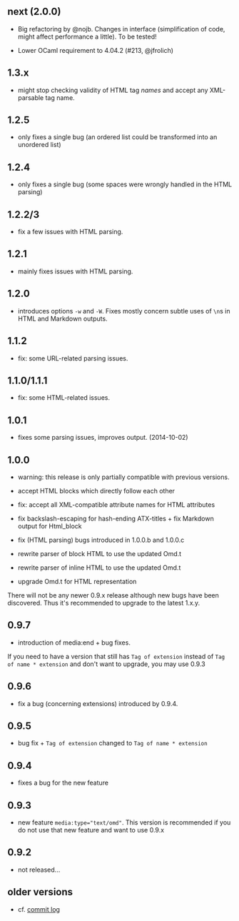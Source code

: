next (2.0.0)
------------

- Big refactoring by @nojb. Changes in interface (simplification of code, might
  affect performance a little). To be tested!

- Lower OCaml requirement to 4.04.2  (#213, @jfrolich)

1.3.x
-----

- might stop checking validity of HTML tag *names* and accept any XML-parsable
  tag name.

1.2.5
-----

- only fixes a single bug (an ordered list could be transformed into an
  unordered list)

1.2.4
-----

- only fixes a single bug (some spaces were wrongly handled in the HTML parsing)

1.2.2/3
-------

- fix a few issues with HTML parsing.

1.2.1
-----

- mainly fixes issues with HTML parsing.

1.2.0
-----

- introduces options `-w` and `-W`. Fixes mostly concern subtle uses of `\n`s in
  HTML and Markdown outputs.

1.1.2
-----

- fix: some URL-related parsing issues.

1.1.0/1.1.1
-----------

- fix: some HTML-related issues.

1.0.1
-----

- fixes some parsing issues, improves output. (2014-10-02)

1.0.0
-----

- warning: this release is only partially compatible with previous versions.

- accept HTML blocks which directly follow each other

- fix: accept all XML-compatible attribute names for HTML
  attributes

- fix backslash-escaping for hash-ending ATX-titles + fix Markdown output for
  Html_block

- fix (HTML parsing) bugs introduced in 1.0.0.b and 1.0.0.c

- rewrite parser of block HTML to use the updated Omd.t

- rewrite parser of inline HTML to use the updated Omd.t

- upgrade Omd.t for HTML representation

There will not be any newer 0.9.x release although new bugs have been
discovered. Thus it's recommended to upgrade to the latest 1.x.y.

0.9.7
-----

- introduction of media:end + bug fixes.

If you need to have a version that still has `Tag of extension` instead of `Tag
of name * extension` and don't want to upgrade, you may use 0.9.3

0.9.6
-----

- fix a bug (concerning extensions) introduced by 0.9.4.

0.9.5
-----

- bug fix + `Tag of extension` changed to `Tag of name * extension`

0.9.4
-----

- fixes a bug for the new feature

0.9.3
-----

- new feature `media:type="text/omd"`. This version is recommended if you do
  not use that new feature and want to use 0.9.x

0.9.2
-----

- not released...

older versions
--------------

- cf. [commit log](https://github.com/ocaml/omd/commits/master)

